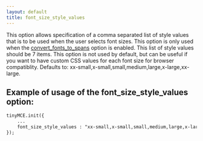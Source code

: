 ```yaml
---
layout: default
title: font_size_style_values
---
```


This option allows specification of a comma separated list of style values that is to be used when the user selects font sizes. This option is only used when the [convert_fonts_to_spans](../configuration/Configuration3x@convert_fonts_to_spans) option is enabled. This list of style values should be 7 items. This option is not used by default, but can be useful if you want to have custom CSS values for each font size for browser compatiblity. Defaults to: xx-small,x-small,small,medium,large,x-large,xx-large.

## Example of usage of the font_size_style_values option:

```html
tinyMCE.init({
	...
	font_size_style_values : "xx-small,x-small,small,medium,large,x-large,xx-large"
});
```